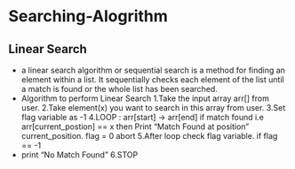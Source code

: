 # Searching-Alogrithm
## Linear Search 
* a linear search algorithm or sequential search is a method for finding an element within a list. It sequentially checks each element of the list until a match is found or the whole list has been searched.
* Algorithm to perform Linear Search
  1.Take the input array arr[] from user.
  2.Take element(x) you want to search in this array from user.
  3.Set flag variable as -1
  4.LOOP : arr[start] -> arr[end]
       if match found i.e arr[current_postion] == x then
       Print “Match Found at position” current_position.
       flag = 0
       abort
5.After loop check flag variable.
if flag == -1
* print “No Match Found”
6.STOP
